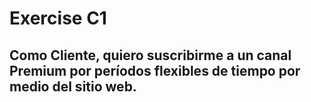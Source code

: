# Exercise C1
## Como Cliente, quiero suscribirme a un canal Premium por períodos flexibles de tiempo por medio del sitio web.